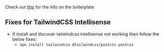 Check out [this](/next_boiler/nextjs-boilerplate-docs.md) for the info on the boilerplate

## Fixes for TailwindCSS Intellisense

- If install and discover tailwindcss intellisense not working then follow the below fixes:
  - `npm install tailwindcss @tailwindcss/postcss postcss`
